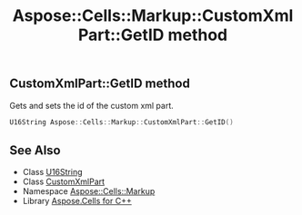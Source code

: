 ﻿---
title: Aspose::Cells::Markup::CustomXmlPart::GetID method
linktitle: GetID
second_title: Aspose.Cells for C++ API Reference
description: 'Aspose::Cells::Markup::CustomXmlPart::GetID method. Gets and sets the id of the custom xml part in C++.'
type: docs
weight: 1000
url: /cpp/aspose.cells.markup/customxmlpart/getid/
---
## CustomXmlPart::GetID method


Gets and sets the id of the custom xml part.

```cpp
U16String Aspose::Cells::Markup::CustomXmlPart::GetID()
```

## See Also

* Class [U16String](../../../aspose.cells/u16string/)
* Class [CustomXmlPart](../)
* Namespace [Aspose::Cells::Markup](../../)
* Library [Aspose.Cells for C++](../../../)
